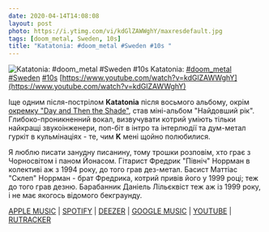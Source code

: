 ```yaml
---
date: 2020-04-14T14:08:08
layout: post
photo: https://i.ytimg.com/vi/kdGlZAWWghY/maxresdefault.jpg
tags: [doom_metal, Sweden, 10s]
title: "Katatonia: #doom_metal #Sweden #10s "
---
```

![Katatonia: #doom_metal #Sweden #10s ](https://i.ytimg.com/vi/kdGlZAWWghY/maxresdefault.jpg)
Katatonia: [#doom_metal](/tags/#doom_metal) [#Sweden](/tags/#Sweden) [#10s](/tags/#10s) [https://www.youtube.com/watch?v=kdGlZAWWghY](https://www.youtube.com/watch?v=kdGlZAWWghY)

Іще одним після-пострілом **Katatonia** після восьмого альбому, окрім [окремку &quot;Day and Then the Shade&quot;](/2020-04-10-katatonia--depressive-rock-doom-metal-sweden-10s), став міні-альбом &quot;Найдовший рік&quot;. Глибоко-проникненний вокал, визвучувати котрий уміють тільки найкращі звукоінженери, поп-біт в інтро та інтерлюдії та дум-метал гуркіт в кульмінаціях - те, чим **K** мені щойно полюбилися.

Я люблю писати занудну писанину, тому трошки розповім, хто грає з Чорносвітом і паном Йонасом. Гітарист Фредрик &quot;Північ&quot; Норрман в колективі аж з 1994 року, до того грав дез-метал. Басист Маттіас &quot;Склеп&quot; Норрман - брат Фредрика, котрий привів його у 1999 році; теж до того грав дезню. Барабанник Даніель Лільєквіст теж аж із 1999 року, і не має якогось відомого бекграунду.

[APPLE MUSIC](https://music.apple.com/us/album/the-longest-year/357492733) \| [SPOTIFY](https://open.spotify.com/album/7on9b7bBaXbQ3fNWdXQKdk) \| [DEEZER](https://www.deezer.com/album/503414?utm_source=deezer&amp;utm_content=album-503414&amp;utm_term=1601611822_1586862374&amp;utm_medium=web) \| [GOOGLE MUSIC](https://play.google.com/music/m/Bbgtd7dre3ct5kjrht4vcfu7fp4?t=The_Longest_Year_-_Katatonia) \| [YOUTUBE](https://www.youtube.com/playlist?list=PLDFE8ABFB73D72A6B) \| [RUTRACKER](https://rutracker.org/forum/viewtopic.php?t=2680309)